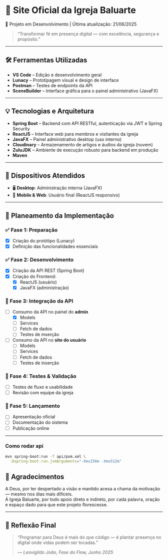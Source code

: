 # 🙌 Site Oficial da Igreja Baluarte
🚧 Projeto em Desenvolvimento | Última atualização: 21/06/2025
> “Transformar fé em presença digital — com excelência, segurança e propósito.”

---

## 🛠️ Ferramentas Utilizadas

- **VS Code** – Edição e desenvolvimento geral
- **Lunacy** – Prototipagem visual e design de interface
- **Postman** – Testes de endpoints da API
- **SceneBuilder** – Interface gráfica para o painel administrativo (JavaFX)

---

## 💡 Tecnologias e Arquitetura

- **Spring Boot** – Backend com API RESTful, autenticação via JWT e Spring Security
- **ReactJS** – Interface web para membros e visitantes da igreja
- **JavaFX** – Painel administrativo desktop (uso interno)
- **Cloudinary** – Armazenamento de artigos e áudios da igreja (nuvem)
- **ZuluJDK** – Ambiente de execução robusto para backend em produção
- **Maven**

---

## 📱 Dispositivos Atendidos

- 🖥️ **Desktop**: Administração interna (JavaFX)
- 📲 **Mobile & Web**: Usuário final (ReactJS responsivo)

---

## 📅 Planeamento da Implementação

### ✅ Fase 1: Preparação
- [x] Criação do protótipo (Lunacy)
- [x] Definição das funcionalidades essenciais

### ✅ Fase 2: Desenvolvimento
- [x] Criação da API REST (Spring Boot)
- [x] Criação do Frontend:
  - [x] ReactJS (usuário)
  - [x] JavaFX (administração)

### 🔄 Fase 3: Integração da API
- [ ] Consumo da API no painel do **admin**
  - [x] Models
  - [ ] Services
  - [ ] Fetch de dados
  - [ ] Testes de inserção
- [ ] Consumo da API no **site do usuário**
  - [ ] Models
  - [ ] Services
  - [ ] Fetch de dados
  - [ ] Testes de inserção

### 🔬 Fase 4: Testes & Validação
- [ ] Testes de fluxo e usabilidade
- [ ] Revisão com equipe da igreja

### 🚀 Fase 5: Lançamento
- [ ] Apresentação oficial
- [ ] Documentação do sistema
- [ ] Publicação online

---
### Como rodar api
``` bash
mvn spring-boot:run -f api/pom.xml \
  -Dspring-boot.run.jvmArguments="-Xms256m -Xmx512m"
  ```



## 🙏 Agradecimentos

A Deus, por ter despertado a visão e mantido acesa a chama da motivação — mesmo nos dias mais difíceis.  
À Igreja Baluarte, por todo apoio direto e indireto, por cada palavra, oração e espaço dado para que este projeto florescesse.

---

## 🧭 Reflexão Final

> “Programar para Deus é mais do que código — é plantar presença no digital onde vidas podem ser tocadas.”  
>  
> — *Leovigildo João, Fase do Flow, Junho 2025*

